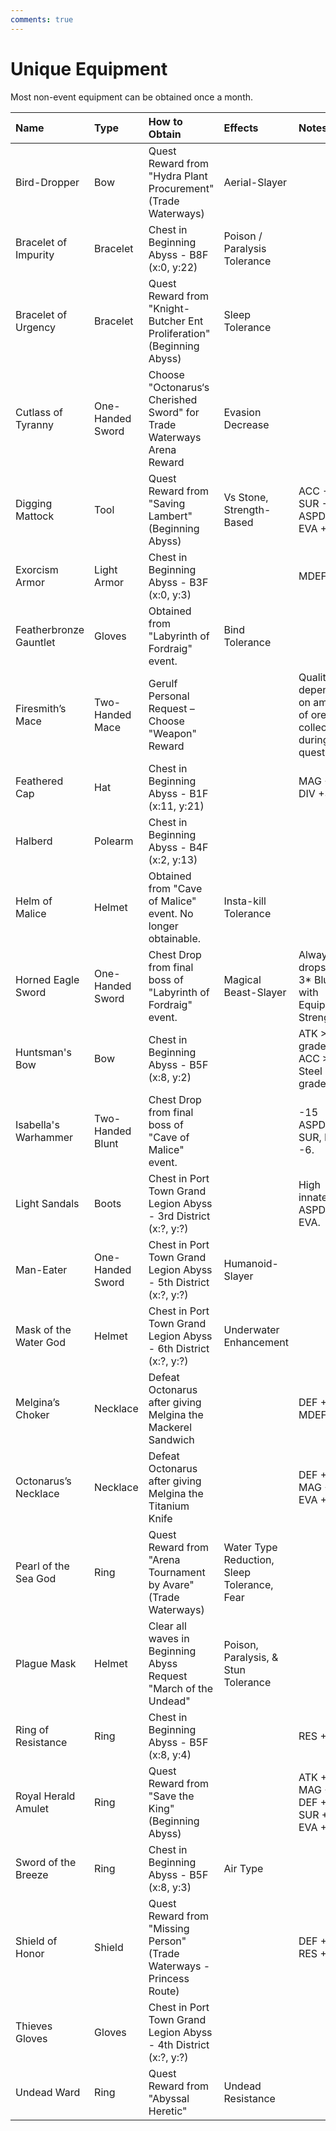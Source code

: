 ```yaml
---
comments: true
---
```


#  Unique Equipment

Most non-event equipment can be obtained once a month.

| Name                   | Type             | How to Obtain                                                          | Effects                                     | Notes                                                   |
|:---------------------- |:---------------- |:---------------------------------------------------------------------- |:------------------------------------------- |:------------------------------------------------------- |
| Bird-Dropper           | Bow              | Quest Reward from "Hydra Plant Procurement" (Trade Waterways)          | Aerial-Slayer                               |                                                         |
| Bracelet of Impurity   | Bracelet         | Chest in Beginning Abyss - B8F (x:0, y:22)                             | Poison / Paralysis Tolerance                |                                                         |
| Bracelet of Urgency    | Bracelet         | Quest Reward from "Knight-Butcher Ent Proliferation" (Beginning Abyss) | Sleep Tolerance                             |                                                         |
| Cutlass of Tyranny     | One-Handed Sword | Choose "Octonarus‘s Cherished Sword" for Trade Waterways Arena Reward  | Evasion Decrease                            |                                                         |
| Digging Mattock        | Tool             | Quest Reward from "Saving Lambert" (Beginning Abyss)                   | Vs Stone, Strength-Based                    | ACC -50, SUR -50, ASPD +4, EVA +2                       |
| Exorcism Armor         | Light Armor      | Chest in Beginning Abyss - B3F (x:0, y:3)                              |                                             | MDEF +5                                                 |
| Featherbronze Gauntlet | Gloves           | Obtained from "Labyrinth of Fordraig" event.                           | Bind Tolerance                              |                                                         |
| Firesmith’s Mace       | Two-Handed Mace  | Gerulf Personal Request – Choose "Weapon" Reward                       |                                             | Quality depends on amount of ore collected during quest |
| Feathered Cap          | Hat              | Chest in Beginning Abyss - B1F (x:11, y:21)                            |                                             | MAG +3 DIV +3                                           |
| Halberd                | Polearm          | Chest in Beginning Abyss - B4F (x:2, y:13)                             |                                             |                                                         |
| Helm of Malice         | Helmet           | Obtained from "Cave of Malice" event. No longer obtainable.            | Insta-kill Tolerance                        |                                                         |
| Horned Eagle Sword     | One-Handed Sword | Chest Drop from final boss of "Labyrinth of Fordraig" event.           | Magical Beast-Slayer                        | Always drops as a 3* Blue with Equipment Strength 2     |
| Huntsman's Bow         | Bow              | Chest in Beginning Abyss - B5F (x:8, y:2)                              |                                             | ATK > Iron grade, ACC > Steel grade                     |
| Isabella's Warhammer   | Two-Handed Blunt | Chest Drop from final boss of "Cave of Malice" event.                  |                                             | -15 ASPD, -4 SUR, EVA -6.                               |
| Light Sandals          | Boots            | Chest in Port Town Grand Legion Abyss - 3rd District (x:?, y:?)        |                                             | High innate ASPD and EVA.                               |
| Man-Eater              | One-Handed Sword | Chest in Port Town Grand Legion Abyss - 5th District (x:?, y:?)        | Humanoid-Slayer                             |                                                         |
| Mask of the Water God  | Helmet           | Chest in Port Town Grand Legion Abyss - 6th District  (x:?, y:?)       | Underwater Enhancement                      |                                                         |
| Melgina’s Choker       | Necklace         | Defeat Octonarus after giving Melgina the Mackerel Sandwich            |                                             | DEF +1, MDEF +16                                        |
| Octonarus’s Necklace   | Necklace         | Defeat Octonarus after giving Melgina the Titanium Knife               |                                             | DEF +10, MAG +4, EVA +4                                 |
| Pearl of the Sea God   | Ring             | Quest Reward from "Arena Tournament by Avare" (Trade Waterways)        | Water Type Reduction, Sleep Tolerance, Fear |                                                         |
| Plague Mask            | Helmet           | Clear all waves in Beginning Abyss Request "March of the Undead"       | Poison, Paralysis, & Stun Tolerance         |                                                         |
| Ring of Resistance     | Ring             | Chest in Beginning Abyss - B5F (x:8, y:4)                              |                                             | RES +12                                                 |
| Royal Herald Amulet    | Ring             | Quest Reward from "Save the King" (Beginning Abyss)                    |                                             | ATK +1, MAG +1, DEF +7, SUR +1, EVA +1                  |
| Sword of the Breeze    | Ring             | Chest in Beginning Abyss - B5F (x:8, y:3)                              | Air Type                                    |                                                         |
| Shield of Honor        | Shield           | Quest Reward from "Missing Person" (Trade Waterways - Princess Route)  |                                             | DEF +12, RES +4                                         |
| Thieves Gloves         | Gloves           | Chest in Port Town Grand Legion Abyss - 4th District (x:?, y:?)        |                                             |                                                         |
| Undead Ward            | Ring             | Quest Reward from "Abyssal Heretic"                                    | Undead Resistance                           |                                                         |
